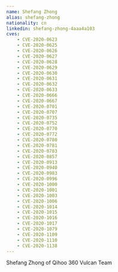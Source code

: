 ```yaml
---
name: Shefang Zhong
alias: shefang-zhong
nationality: cn
linkedin: shefang-zhong-4aaa4a103
cves:
    - CVE-2020-0623
    - CVE-2020-0625
    - CVE-2020-0626
    - CVE-2020-0627
    - CVE-2020-0628
    - CVE-2020-0629
    - CVE-2020-0630
    - CVE-2020-0631
    - CVE-2020-0632
    - CVE-2020-0633
    - CVE-2020-0666
    - CVE-2020-0667
    - CVE-2020-0701
    - CVE-2020-0707
    - CVE-2020-0735
    - CVE-2020-0752
    - CVE-2020-0770
    - CVE-2020-0772
    - CVE-2020-0780
    - CVE-2020-0781
    - CVE-2020-0783
    - CVE-2020-0857
    - CVE-2020-0913
    - CVE-2020-0940
    - CVE-2020-0983
    - CVE-2020-0996
    - CVE-2020-1000
    - CVE-2020-1001
    - CVE-2020-1003
    - CVE-2020-1006
    - CVE-2020-1014
    - CVE-2020-1015
    - CVE-2020-1016
    - CVE-2020-1017
    - CVE-2020-1079
    - CVE-2020-1109
    - CVE-2020-1110
    - CVE-2020-1138
---
```

Shefang Zhong of Qihoo 360 Vulcan Team

